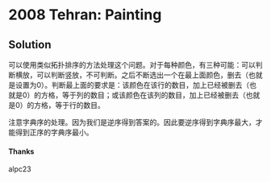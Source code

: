 # 2008 Tehran: Painting
## Solution

可以使用类似拓扑排序的方法处理这个问题。对于每种颜色，有三种可能：可以判断横放，可以判断竖放，不可判断。之后不断选出一个在最上面颜色，删去（也就是设置为0）。判断最上面的要求是：该颜色在该行的数目，加上已经被删去（也就是0）的方格，等于列的数目；或该颜色在该列的数目，加上已经被删去（也就是0）的方格，等于行的数目。

注意字典序的处理。因为我们是逆序得到答案的。因此要逆序得到字典序最大，才能得到正序的字典序最小。

#### Thanks
alpc23 
